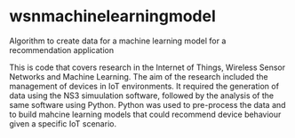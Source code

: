 # wsnmachinelearningmodel
Algorithm to create data for a machine learning model for a recommendation application

This is code that covers research in the Internet of Things, Wireless Sensor Networks and Machine Learning.
The aim of the research included the management of devices in IoT environments.
It required the generation of data using the NS3 simuulation software, followed by the analysis of the same software using Python.
Python was used to pre-process the data and to build mahcine learning models that could recommend device behaviour given a specific IoT scenario.
